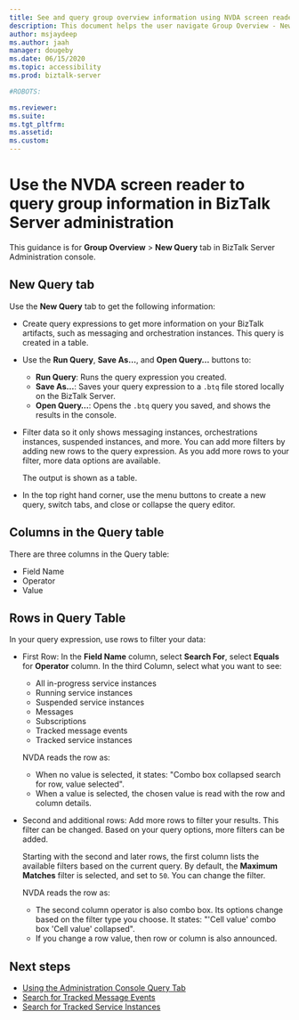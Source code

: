 ```yaml
---
title: See and query group overview information using NVDA screen reader
description: This document helps the user navigate Group Overview - New Query using NVDA screen reader
author: msjaydeep
ms.author: jaah
manager: dougeby
ms.date: 06/15/2020
ms.topic: accessibility
ms.prod: biztalk-server

#ROBOTS:

ms.reviewer:
ms.suite:
ms.tgt_pltfrm:
ms.assetid:
ms.custom:
---
```


# Use the NVDA screen reader to query group information in BizTalk Server administration

This guidance is for **Group Overview** > **New Query** tab in BizTalk Server Administration console.

## New Query tab

Use the **New Query** tab to get the following information:

- Create query expressions to get more information on your BizTalk artifacts, such as messaging and orchestration instances. This query is created in a table.
- Use the **Run Query**, **Save As…**, and **Open Query…** buttons to:

  - **Run Query**: Runs the query expression you created.
  - **Save As…**: Saves your query expression to a `.btq` file stored locally on the BizTalk Server.
  - **Open Query…**: Opens the `.btq` query you saved, and shows the results in the console.

- Filter data so it only shows messaging instances, orchestrations instances, suspended instances, and more. You can add more filters by adding new rows to the query expression. As you add more rows to your filter, more data options are available.

  The output is shown as a table.
  
- In the top right hand corner, use the menu buttons to create a new query, switch tabs, and close or collapse the query editor.

## Columns in the Query table

There are three columns in the Query table:

- Field Name
- Operator
- Value

## Rows in Query Table

In your query expression, use rows to filter your data:

- First Row: In the **Field Name** column, select **Search For**, select **Equals** for **Operator** column. In the third Column, select what you want to see:
  - All in-progress service instances
  - Running service instances
  - Suspended service instances
  - Messages
  - Subscriptions
  - Tracked message events
  - Tracked service instances

  NVDA reads the row as: 
  
  - When no value is selected, it states: "Combo box collapsed search for row, value selected".
  - When a value is selected, the chosen value is read with the row and column details.

- Second and additional rows: Add more rows to filter your results. This filter can be changed. Based on your query options, more filters can be added.

  Starting with the second and later rows, the first column lists the available filters based on the current query. By default, the **Maximum Matches** filter is selected, and set to `50`. You can change the filter.

  NVDA reads the row as:

  - The second column operator is also combo box. Its options change based on the filter type you choose. It states: "'Cell value' combo box 'Cell value' collapsed".
  - If you change a row value, then row or column is also announced.

## Next steps

- [Using the Administration Console Query Tab](using-the-administration-console-query-tab.md)
- [Search for Tracked Message Events](how-to-search-for-tracked-message-events.md)
- [Search for Tracked Service Instances](how-to-search-for-tracked-service-instances.md)
